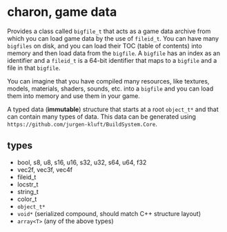 # charon, game data 

Provides a class called `bigfile_t` that acts as a game data archive from which you can load game data by the use of `fileid_t`.
You can have many `bigfiles` on disk, and you can load their TOC (table of contents) into memory and then load data from the `bigfile`.
A `bigfile` has an index as an identifier and a `fileid_t` is a 64-bit identifier that maps to a `bigfile` and a file in that `bigfile`.

You can imagine that you have compiled many resources, like textures, models, materials, shaders, sounds, etc. into a `bigfile` and you can 
load them into memory and use them in your game.

A typed data (**immutable**) structure that starts at a root ``object_t*`` and that can contain many types of data.
This data can be generated using ``https://github.com/jurgen-kluft/BuildSystem.Core``.

## types

- bool, s8, u8, s16, u16, s32, u32, s64, u64, f32
- vec2f, vec3f, vec4f
- fileid_t
- locstr_t
- string_t
- color_t
- ``object_t*``
- ``void*`` (serialized compound, should match C++ structure layout)
- ``array<T>`` (any of the above types)
